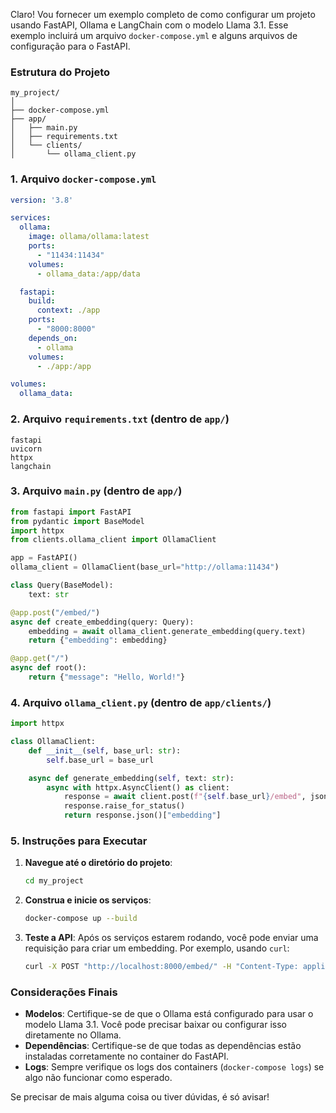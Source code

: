 Claro! Vou fornecer um exemplo completo de como configurar um projeto usando FastAPI, Ollama e LangChain com o modelo Llama 3.1. Esse exemplo incluirá um arquivo `docker-compose.yml` e alguns arquivos de configuração para o FastAPI.

### Estrutura do Projeto

```
my_project/
│
├── docker-compose.yml
├── app/
│   ├── main.py
│   ├── requirements.txt
│   └── clients/
│       └── ollama_client.py
```

### 1. Arquivo `docker-compose.yml`

```yaml
version: '3.8'

services:
  ollama:
    image: ollama/ollama:latest
    ports:
      - "11434:11434"
    volumes:
      - ollama_data:/app/data

  fastapi:
    build:
      context: ./app
    ports:
      - "8000:8000"
    depends_on:
      - ollama
    volumes:
      - ./app:/app

volumes:
  ollama_data:
```

### 2. Arquivo `requirements.txt` (dentro de `app/`)

```plaintext
fastapi
uvicorn
httpx
langchain
```

### 3. Arquivo `main.py` (dentro de `app/`)

```python
from fastapi import FastAPI
from pydantic import BaseModel
import httpx
from clients.ollama_client import OllamaClient

app = FastAPI()
ollama_client = OllamaClient(base_url="http://ollama:11434")

class Query(BaseModel):
    text: str

@app.post("/embed/")
async def create_embedding(query: Query):
    embedding = await ollama_client.generate_embedding(query.text)
    return {"embedding": embedding}

@app.get("/")
async def root():
    return {"message": "Hello, World!"}
```

### 4. Arquivo `ollama_client.py` (dentro de `app/clients/`)

```python
import httpx

class OllamaClient:
    def __init__(self, base_url: str):
        self.base_url = base_url

    async def generate_embedding(self, text: str):
        async with httpx.AsyncClient() as client:
            response = await client.post(f"{self.base_url}/embed", json={"text": text})
            response.raise_for_status()
            return response.json()["embedding"]
```

### 5. Instruções para Executar

1. **Navegue até o diretório do projeto**:
   ```bash
   cd my_project
   ```

2. **Construa e inicie os serviços**:
   ```bash
   docker-compose up --build
   ```

3. **Teste a API**:
   Após os serviços estarem rodando, você pode enviar uma requisição para criar um embedding. Por exemplo, usando `curl`:

   ```bash
   curl -X POST "http://localhost:8000/embed/" -H "Content-Type: application/json" -d '{"text": "Hello, world!"}'
   ```

### Considerações Finais

- **Modelos**: Certifique-se de que o Ollama está configurado para usar o modelo Llama 3.1. Você pode precisar baixar ou configurar isso diretamente no Ollama.
- **Dependências**: Certifique-se de que todas as dependências estão instaladas corretamente no container do FastAPI.
- **Logs**: Sempre verifique os logs dos containers (`docker-compose logs`) se algo não funcionar como esperado.

Se precisar de mais alguma coisa ou tiver dúvidas, é só avisar!